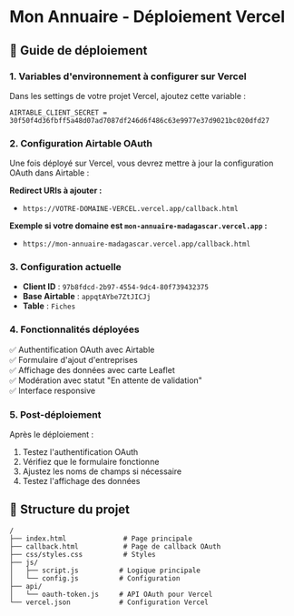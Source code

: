 # Mon Annuaire - Déploiement Vercel

## 🚀 Guide de déploiement

### 1. Variables d'environnement à configurer sur Vercel

Dans les settings de votre projet Vercel, ajoutez cette variable :

```
AIRTABLE_CLIENT_SECRET = 30f50f4d36fbff5a48d07ad7087df246d6f486c63e9977e37d9021bc020dfd27
```

### 2. Configuration Airtable OAuth

Une fois déployé sur Vercel, vous devrez mettre à jour la configuration OAuth dans Airtable :

**Redirect URIs à ajouter :**
- `https://VOTRE-DOMAINE-VERCEL.vercel.app/callback.html`

**Exemple si votre domaine est `mon-annuaire-madagascar.vercel.app` :**
- `https://mon-annuaire-madagascar.vercel.app/callback.html`

### 3. Configuration actuelle

- **Client ID** : `97b8fdcd-2b97-4554-9dc4-80f739432375`
- **Base Airtable** : `appqtAYbe7ZtJICJj`
- **Table** : `Fiches`

### 4. Fonctionnalités déployées

✅ Authentification OAuth avec Airtable  
✅ Formulaire d'ajout d'entreprises  
✅ Affichage des données avec carte Leaflet  
✅ Modération avec statut "En attente de validation"  
✅ Interface responsive  

### 5. Post-déploiement

Après le déploiement :
1. Testez l'authentification OAuth
2. Vérifiez que le formulaire fonctionne
3. Ajustez les noms de champs si nécessaire
4. Testez l'affichage des données

## 🔧 Structure du projet

```
/
├── index.html              # Page principale
├── callback.html           # Page de callback OAuth
├── css/styles.css          # Styles
├── js/
│   ├── script.js          # Logique principale
│   └── config.js          # Configuration
├── api/
│   └── oauth-token.js     # API OAuth pour Vercel
└── vercel.json            # Configuration Vercel
```
